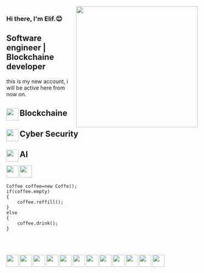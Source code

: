 <img src="https://media.giphy.com/media/xTiTnx37nc3vjsdeLK/giphy.gif"  align="right" widht="300" height="320">



### Hi there, I'm Elif.:blush:
## Software engineer | Blockchaine developer    
 this is my new account, i will be active here from now on.
 ##  <img src="https://media.giphy.com/media/doXBzUFJRxpaUbuaqz/giphy.gif" align="left" widht="32" height="32">   Blockchaine


 ##  <img src="https://media.giphy.com/media/l0IyeheChYxx2byDu/giphy.gif" align="left" widht="32" height="32">       Cyber Security
 ##  <img src="https://media.giphy.com/media/j6MwR2b2DEQz2TS5bV/giphy.gif" align="left" widht="32" height="32">      AI


[<img height="32" width="32" src="https://unpkg.com/simple-icons@v7/icons/linkedin.svg"  align="left"/> ](https://www.linkedin.com/in/elif-vural-61547a268/)
 
 
[<img height="32" width="32" src="https://unpkg.com/simple-icons@v7/icons/instagram.svg"  align="left"/> ](https://instagram.com/elifnvural?igshid=ZGUzMzM3NWJiOQ==)
<br></br>

    Coffee coffee=new Coffe();
    if(coffee.empty)
    {
        coffee.reffill();
    }
    else
    {
        coffee.drink();
    }
 


<br></br>




 <img src="https://upload.wikimedia.org/wikipedia/commons/4/4f/Csharp_Logo.png" align="left" widht="32" height="32">
 <img src="https://upload.wikimedia.org/wikipedia/commons/c/c3/Python-logo-notext.svg" align="left" widht="32" height="32">
 <img src="https://upload.wikimedia.org/wikipedia/commons/7/7e/Dart-logo.png" align="left" widht="32" height="32">
 <img src="https://upload.wikimedia.org/wikipedia/tr/2/2e/Java_Logo.svg" align="left" widht="32" height="32">
 <img src="https://upload.wikimedia.org/wikipedia/commons/1/1c/Haskell-Logo.svg" align="left" widht="32" height="32">
 <img src="https://upload.wikimedia.org/wikipedia/commons/9/98/Solidity_logo.svg" align="left" widht="32" height="32">
 <img src="https://upload.wikimedia.org/wikipedia/commons/1/18/ISO_C%2B%2B_Logo.svg" align="left" widht="32" height="32">

 
  <img src="https://upload.wikimedia.org/wikipedia/commons/9/99/Unofficial_JavaScript_logo_2.svg" align="left" widht="32" height="32">
  <img src="https://upload.wikimedia.org/wikipedia/commons/0/00/HTML5_logo_black.svg" align="left" widht="32" height="32">
  <img src="https://upload.wikimedia.org/wikipedia/commons/d/d5/CSS3_logo_and_wordmark.svg" align="left" widht="32" height="32">

 <img src="https://upload.wikimedia.org/wikipedia/commons/8/87/Sql_data_base_with_logo.png" align="left" widht="32" height="32">
  <img src="https://upload.wikimedia.org/wikipedia/commons/4/44/Google-flutter-logo.svg" align="left" widht="32" height="32">


   
